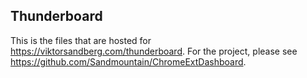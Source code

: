## Thunderboard

This is the files that are hosted for https://viktorsandberg.com/thunderboard.
For the project, please see https://github.com/Sandmountain/ChromeExtDashboard.
